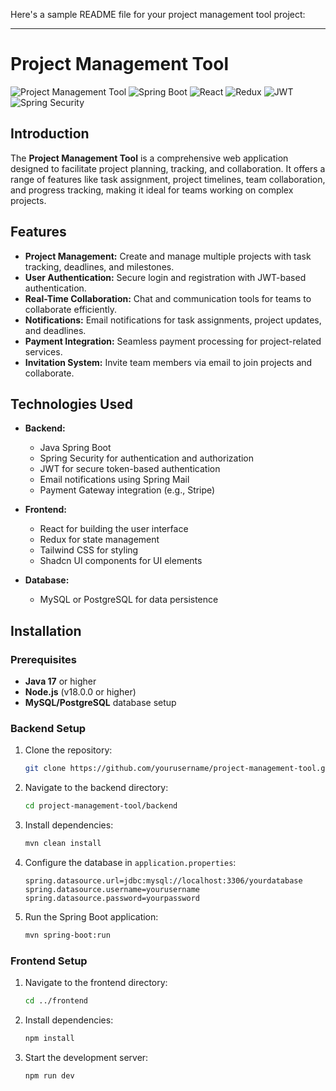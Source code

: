 Here's a sample README file for your project management tool project:

---

# Project Management Tool

![Project Management Tool](https://img.shields.io/badge/version-1.0-brightgreen.svg)
![Spring Boot](https://img.shields.io/badge/Spring%20Boot-2.7.1-brightgreen)
![React](https://img.shields.io/badge/React-18.2.0-blue)
![Redux](https://img.shields.io/badge/Redux-4.1.2-blue)
![JWT](https://img.shields.io/badge/JWT-JSON%20Web%20Tokens-red)
![Spring Security](https://img.shields.io/badge/Spring%20Security-5.7.1-brightgreen)

## Introduction

The **Project Management Tool** is a comprehensive web application designed to facilitate project planning, tracking, and collaboration. It offers a range of features like task assignment, project timelines, team collaboration, and progress tracking, making it ideal for teams working on complex projects.

## Features

- **Project Management:** Create and manage multiple projects with task tracking, deadlines, and milestones.
- **User Authentication:** Secure login and registration with JWT-based authentication.
- **Real-Time Collaboration:** Chat and communication tools for teams to collaborate efficiently.
- **Notifications:** Email notifications for task assignments, project updates, and deadlines.
- **Payment Integration:** Seamless payment processing for project-related services.
- **Invitation System:** Invite team members via email to join projects and collaborate.

## Technologies Used

- **Backend:**
  - Java Spring Boot
  - Spring Security for authentication and authorization
  - JWT for secure token-based authentication
  - Email notifications using Spring Mail
  - Payment Gateway integration (e.g., Stripe)
  
- **Frontend:**
  - React for building the user interface
  - Redux for state management
  - Tailwind CSS for styling
  - Shadcn UI components for UI elements

- **Database:**
  - MySQL or PostgreSQL for data persistence

## Installation

### Prerequisites

- **Java 17** or higher
- **Node.js** (v18.0.0 or higher)
- **MySQL/PostgreSQL** database setup

### Backend Setup

1. Clone the repository:
   ```bash
   git clone https://github.com/yourusername/project-management-tool.git
   ```
2. Navigate to the backend directory:
   ```bash
   cd project-management-tool/backend
   ```
3. Install dependencies:
   ```bash
   mvn clean install
   ```
4. Configure the database in `application.properties`:
   ```properties
   spring.datasource.url=jdbc:mysql://localhost:3306/yourdatabase
   spring.datasource.username=yourusername
   spring.datasource.password=yourpassword
   ```
5. Run the Spring Boot application:
   ```bash
   mvn spring-boot:run
   ```

### Frontend Setup

1. Navigate to the frontend directory:
   ```bash
   cd ../frontend
   ```
2. Install dependencies:
   ```bash
   npm install
   ```
3. Start the development server:
   ```bash
   npm run dev
   ```
